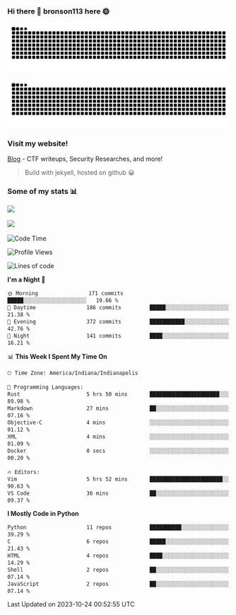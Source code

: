 ### Hi there 👋 bronson113 here 🌞
<div align="center">

![GitHub Snake Light](https://raw.githubusercontent.com/bronson113/bronson113/snake/github-snake.svg#gh-light-mode-only)

![GitHub Snake dark](https://raw.githubusercontent.com/bronson113/bronson113/snake/github-snake-dark.svg#gh-dark-mode-only)

</div>

### Visit my website!
[Blog](https://bronson113.github.io/) - CTF writeups, Security Researches, and more! 

> Build with jekyell, hosted on github 😀

### Some of my stats 📊
![](https://github-readme-stats-sigma-five.vercel.app/api?username=bronson113&theme=transparent&show_icons=true)

![](https://github-readme-stats-sigma-five.vercel.app/api/top-langs/?username=bronson113&theme=transparent&layout=compact&card_width=445)



<!--START_SECTION:waka-->
![Code Time](http://img.shields.io/badge/Code%20Time-405%20hrs%2024%20mins-blue)

![Profile Views](http://img.shields.io/badge/Profile%20Views-44-blue)

![Lines of code](https://img.shields.io/badge/From%20Hello%20World%20I%27ve%20Written-7.2%20million%20lines%20of%20code-blue)

**I'm a Night 🦉** 

```text
🌞 Morning                171 commits         █████░░░░░░░░░░░░░░░░░░░░   19.66 % 
🌆 Daytime                186 commits         █████░░░░░░░░░░░░░░░░░░░░   21.38 % 
🌃 Evening                372 commits         ███████████░░░░░░░░░░░░░░   42.76 % 
🌙 Night                  141 commits         ████░░░░░░░░░░░░░░░░░░░░░   16.21 % 
```


📊 **This Week I Spent My Time On** 

```text
🕑︎ Time Zone: America/Indiana/Indianapolis

💬 Programming Languages: 
Rust                     5 hrs 50 mins       ██████████████████████░░░   89.98 % 
Markdown                 27 mins             ██░░░░░░░░░░░░░░░░░░░░░░░   07.16 % 
Objective-C              4 mins              ░░░░░░░░░░░░░░░░░░░░░░░░░   01.12 % 
XML                      4 mins              ░░░░░░░░░░░░░░░░░░░░░░░░░   01.09 % 
Docker                   0 secs              ░░░░░░░░░░░░░░░░░░░░░░░░░   00.20 % 

🔥 Editors: 
Vim                      5 hrs 52 mins       ███████████████████████░░   90.63 % 
VS Code                  36 mins             ██░░░░░░░░░░░░░░░░░░░░░░░   09.37 % 
```

**I Mostly Code in Python** 

```text
Python                   11 repos            ██████████░░░░░░░░░░░░░░░   39.29 % 
C                        6 repos             █████░░░░░░░░░░░░░░░░░░░░   21.43 % 
HTML                     4 repos             ████░░░░░░░░░░░░░░░░░░░░░   14.29 % 
Shell                    2 repos             ██░░░░░░░░░░░░░░░░░░░░░░░   07.14 % 
JavaScript               2 repos             ██░░░░░░░░░░░░░░░░░░░░░░░   07.14 % 
```




 Last Updated on 2023-10-24 00:52:55 UTC
<!--END_SECTION:waka-->
